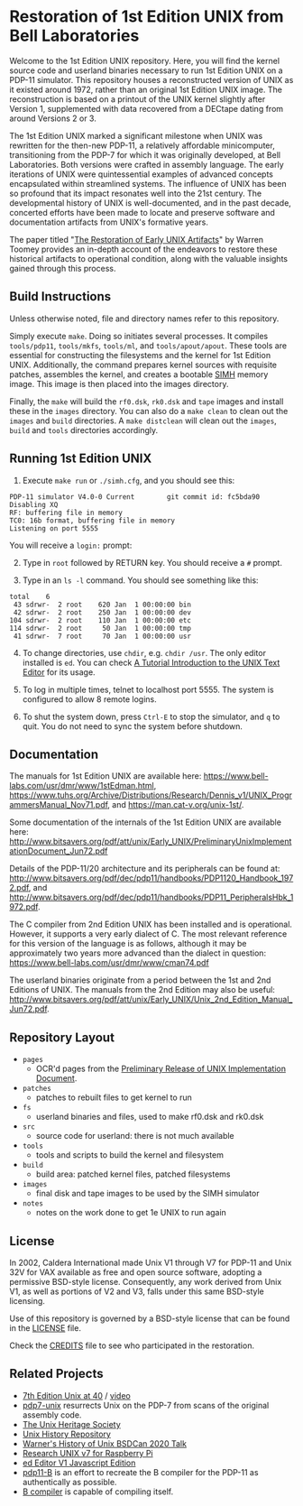 # Restoration of 1st Edition UNIX from Bell Laboratories

Welcome to the 1st Edition UNIX repository. Here, you will find the kernel
source code and userland binaries necessary to run 1st Edition UNIX on a
PDP-11 simulator. This repository houses a reconstructed version of UNIX as
it existed around 1972, rather than an original 1st Edition UNIX image.
The reconstruction is based on a printout of the UNIX kernel slightly after
Version 1, supplemented with data recovered from a DECtape dating from around
Versions 2 or 3.

The 1st Edition UNIX marked a significant milestone when UNIX was rewritten
for the then-new PDP-11, a relatively affordable minicomputer, transitioning
from the PDP-7 for which it was originally developed, at Bell Laboratories.
Both versions were crafted in assembly language. The early iterations of UNIX
were quintessential examples of advanced concepts encapsulated within
streamlined systems. The influence of UNIX has been so profound that its
impact resonates well into the 21st century. The developmental history of UNIX
is well-documented, and in the past decade, concerted efforts have been made
to locate and preserve software and documentation artifacts from UNIX's
formative years.

The paper titled "[The Restoration of Early UNIX Artifacts](https://www.usenix.org/legacy/event/usenix09/tech/full_papers/toomey/toomey.pdf)"
by Warren Toomey provides an in-depth account of the endeavors to restore
these historical artifacts to operational condition, along with the valuable
insights gained through this process.

## Build Instructions
Unless otherwise noted, file and directory names refer to this repository.

Simply execute `make`. Doing so initiates several processes. It compiles
`tools/pdp11`, `tools/mkfs`, `tools/ml`, and `tools/apout/apout`. These tools
are essential for constructing the filesystems and the kernel for 1st Edition
UNIX. Additionally, the command prepares kernel sources with requisite patches,
assembles the kernel, and creates a bootable [SIMH](http://simh.trailing-edge.com/)
memory image. This image is then placed into the images directory.

Finally, the `make` will build the `rf0.dsk`, `rk0.dsk` and `tape` images and
install these in the `images` directory. You can also do a `make clean` to clean
out the `images` and `build` directories. A `make distclean` will clean out the
`images`, `build`  and `tools` directories accordingly.

## Running 1st Edition UNIX
1. Execute `make run` or `./simh.cfg`, and you should see this:

```
PDP-11 simulator V4.0-0 Current        git commit id: fc5bda90
Disabling XQ
RF: buffering file in memory
TC0: 16b format, buffering file in memory
Listening on port 5555
```

   You will receive a `login:` prompt:

2. Type in `root` followed by RETURN key. You should receive a `#` prompt.

3. Type in an `ls -l` command. You should see something like this:

```
total    6
 43 sdrwr-  2 root    620 Jan  1 00:00:00 bin
 42 sdrwr-  2 root    250 Jan  1 00:00:00 dev
104 sdrwr-  2 root    110 Jan  1 00:00:00 etc
114 sdrwr-  2 root     50 Jan  1 00:00:00 tmp
 41 sdrwr-  7 root     70 Jan  1 00:00:00 usr
```

4. To change directories, use `chdir`, e.g. `chdir /usr`. The only editor installed
   is `ed`. You can check [A Tutorial Introduction to the UNIX Text Editor](docs/edtut.pdf) for its usage.

5. To log in multiple times, telnet to localhost port 5555.  The system
   is configured to allow 8 remote logins.

6. To shut the system down, press `Ctrl-E` to stop the simulator, and `q` to quit.
   You do not need to sync the system before shutdown.

## Documentation
The manuals for 1st Edition UNIX are available here:
<https://www.bell-labs.com/usr/dmr/www/1stEdman.html>,
<https://www.tuhs.org/Archive/Distributions/Research/Dennis_v1/UNIX_ProgrammersManual_Nov71.pdf>, and
<https://man.cat-v.org/unix-1st/>.

Some documentation of the internals of the 1st Edition UNIX are available here:
<http://www.bitsavers.org/pdf/att/unix/Early_UNIX/PreliminaryUnixImplementationDocument_Jun72.pdf>

Details of the PDP-11/20 architecture and its peripherals can be found at:
<http://www.bitsavers.org/pdf/dec/pdp11/handbooks/PDP1120_Handbook_1972.pdf>, and
<http://www.bitsavers.org/pdf/dec/pdp11/handbooks/PDP11_PeripheralsHbk_1972.pdf>.

The C compiler from 2nd Edition UNIX has been installed and is operational.
However, it supports a very early dialect of C. The most relevant reference for
this version of the language is as follows, although it may be approximately
two years more advanced than the dialect in question:
<https://www.bell-labs.com/usr/dmr/www/cman74.pdf>

The userland binaries originate from a period between the 1st and 2nd Editions
of UNIX. The manuals from the 2nd Edition may also be useful:
<http://www.bitsavers.org/pdf/att/unix/Early_UNIX/Unix_2nd_Edition_Manual_Jun72.pdf>.

## Repository Layout
* `pages`
    - OCR'd pages from the [Preliminary Release of UNIX Implementation Document](docs/PreliminaryUnixImplementationDocument_Jun72.pdf).
* `patches`
    - patches to rebuilt files to get kernel to run
* `fs`
    - userland binaries and files, used to make rf0.dsk and rk0.dsk
* `src`
    - source code for userland: there is not much available
* `tools`
    - tools and scripts to build the kernel and filesystem
* `build`
    - build area: patched kernel files, patched filesystems
* `images`
    - final disk and tape images to be used by the SIMH simulator
* `notes`
    - notes on the work done to get 1e UNIX to run again

## License

In 2002, Caldera International made Unix V1 through V7 for PDP-11 and Unix 32V
for VAX available as free and open source software, adopting a permissive
BSD-style license. Consequently, any work derived from Unix V1, as well as
portions of V2 and V3, falls under this same BSD-style licensing.

Use of this repository is governed by a BSD-style license that can be found in
the [LICENSE](LICENSE) file.

Check the [CREDITS](CREDITS) file to see who participated in the restoration.

## Related Projects
* [7th Edition Unix at 40](https://2019.eurobsdcon.org/slides/7th%20Edition%20Unix%20at%2040%20-%20Warner%20Losh.pdf) / [video](https://youtu.be/FTlzaDgzPY8)
* [pdp7-unix](https://github.com/DoctorWkt/pdp7-unix) resurrects Unix on the PDP-7 from scans of the original assembly code.
* [The Unix Heritage Society](https://www.tuhs.org/)
* [Unix History Repository](https://github.com/dspinellis/unix-history-repo)
* [Warner's History of Unix BSDCan 2020 Talk](https://github.com/bsdimp/bsdcan2020-demos)
* [Research UNIX v7 for Raspberry Pi](https://github.com/r1mikey/research-unix-v7)
* [ed Editor V1 Javascript Edition](https://github.com/dkkloimwieder/eded.js)
* [pdp11-B](https://github.com/rswier/pdp11-B)  is an effort to recreate the B compiler for the PDP-11 as authentically as possible.
* [B compiler](https://github.com/aap/b) is capable of compiling itself.
